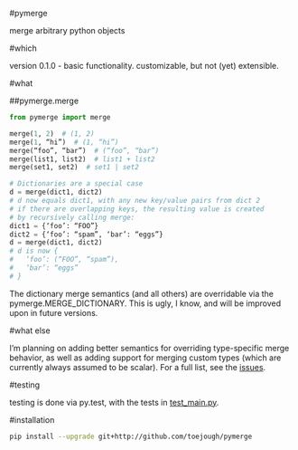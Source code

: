 #pymerge

merge arbitrary python objects

#which

version 0.1.0 - basic functionality.  customizable, but not (yet) extensible.

#what

##pymerge.merge

```python
from pymerge import merge

merge(1, 2)  # (1, 2)
merge(1, “hi”)  # (1, “hi”)
merge(“foo”, “bar”)  # (“foo”, “bar”)
merge(list1, list2)  # list1 + list2
merge(set1, set2)  # set1 | set2

# Dictionaries are a special case
d = merge(dict1, dict2)
# d now equals dict1, with any new key/value pairs from dict 2
# if there are overlapping keys, the resulting value is created
# by recursively calling merge:
dict1 = {‘foo’: “FOO”}
dict2 = {‘foo’: “spam”, ‘bar’: “eggs”}
d = merge(dict1, dict2)
# d is now {
#   ‘foo’: (“FOO”, “spam”),
#   ‘bar’: “eggs”
# }
```

The dictionary merge semantics (and all others) are overridable via the pymerge.MERGE_DICTIONARY.
This is ugly, I know, and will be improved upon in future versions.

#what else

I’m planning on adding better semantics for overriding type-specific merge behavior, as well as adding support for merging custom types (which are currently always assumed to be scalar).
For a full list, see the [issues](https://github.com/toejough/pymerge/issues).

#testing

testing is done via py.test, with the tests in [test_main.py](https://github.com/toejough/pymerge/blob/master/test_main.py).

#installation
```sh
pip install --upgrade git+http://github.com/toejough/pymerge
```
